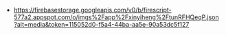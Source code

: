 - https://firebasestorage.googleapis.com/v0/b/firescript-577a2.appspot.com/o/imgs%2Fapp%2Fxinyiheng%2FtunRFHQeqP.json?alt=media&token=115052d0-f5a4-44ba-aa5e-90a53dc5f127
